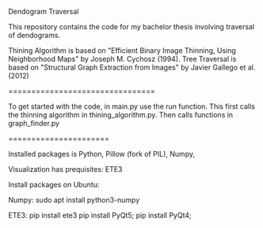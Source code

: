 Dendogram Traversal

This repository contains the code for my bachelor thesis involving traversal of dendograms.

Thining Algorithm is based on "Efficient Binary Image Thinning, Using Neighborhood Maps" by Joseph M. Cychosz (1994).
Tree Traversal is based on "Structural Graph Extraction from Images" by Javier Gallego et al. (2012)

================================

To get started with the code, in main.py use the run function.
This first calls the thinning algorithm in thining_algorithm.py.
Then calls functions in graph_finder.py


======================

Installed packages is Python, Pillow (fork of PIL), Numpy,

Visualization has prequisites:
ETE3



Install packages on Ubuntu:

Numpy:
sudo apt install python3-numpy


ETE3:
pip install ete3
pip install PyQt5; pip install PyQt4;

